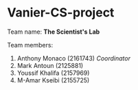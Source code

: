 # Vanier-CS-project

Team name: **The Scientist's Lab**

Team members:
1. Anthony Monaco (2161743) *Coordinator*
2. Mark Antoun (2125881) 
3. Youssif Khalifa (2157969)
4. M-Amar Kseibi (2155725)

 
